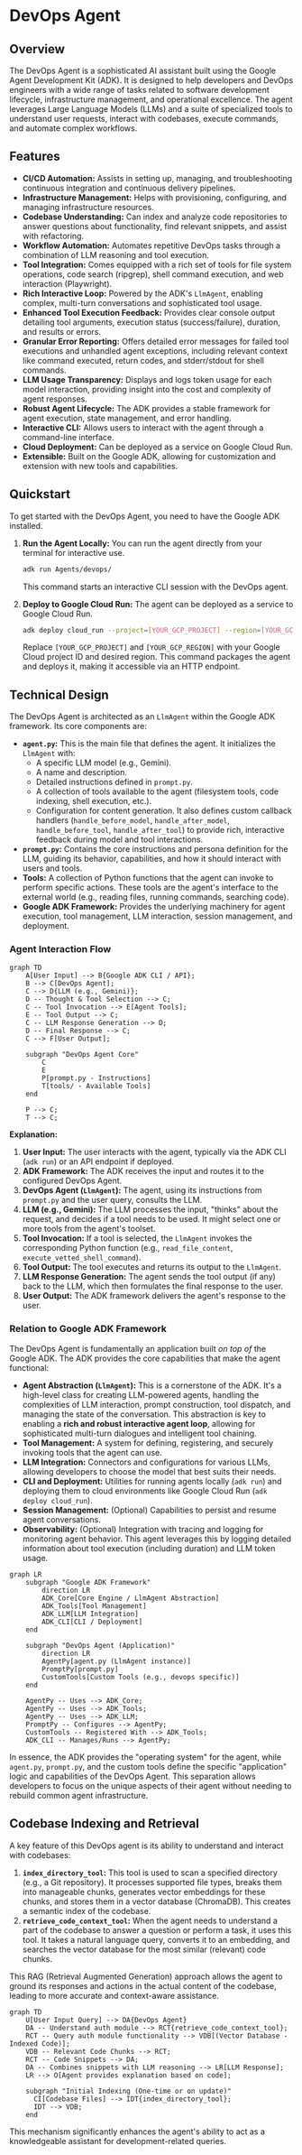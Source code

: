 # DevOps Agent

## Overview

The DevOps Agent is a sophisticated AI assistant built using the Google Agent Development Kit (ADK). It is designed to help developers and DevOps engineers with a wide range of tasks related to software development lifecycle, infrastructure management, and operational excellence. The agent leverages Large Language Models (LLMs) and a suite of specialized tools to understand user requests, interact with codebases, execute commands, and automate complex workflows.

## Features

*   **CI/CD Automation:** Assists in setting up, managing, and troubleshooting continuous integration and continuous delivery pipelines.
*   **Infrastructure Management:** Helps with provisioning, configuring, and managing infrastructure resources.
*   **Codebase Understanding:** Can index and analyze code repositories to answer questions about functionality, find relevant snippets, and assist with refactoring.
*   **Workflow Automation:** Automates repetitive DevOps tasks through a combination of LLM reasoning and tool execution.
*   **Tool Integration:** Comes equipped with a rich set of tools for file system operations, code search (ripgrep), shell command execution, and web interaction (Playwright).
*   **Rich Interactive Loop:** Powered by the ADK's `LlmAgent`, enabling complex, multi-turn conversations and sophisticated tool usage.
*   **Enhanced Tool Execution Feedback:** Provides clear console output detailing tool arguments, execution status (success/failure), duration, and results or errors.
*   **Granular Error Reporting:** Offers detailed error messages for failed tool executions and unhandled agent exceptions, including relevant context like command executed, return codes, and stderr/stdout for shell commands.
*   **LLM Usage Transparency:** Displays and logs token usage for each model interaction, providing insight into the cost and complexity of agent responses.
*   **Robust Agent Lifecycle:** The ADK provides a stable framework for agent execution, state management, and error handling.
*   **Interactive CLI:** Allows users to interact with the agent through a command-line interface.
*   **Cloud Deployment:** Can be deployed as a service on Google Cloud Run.
*   **Extensible:** Built on the Google ADK, allowing for customization and extension with new tools and capabilities.

## Quickstart

To get started with the DevOps Agent, you need to have the Google ADK installed.

1.  **Run the Agent Locally:**
    You can run the agent directly from your terminal for interactive use.

    ```bash
    adk run Agents/devops/
    ```
    This command starts an interactive CLI session with the DevOps agent.

2.  **Deploy to Google Cloud Run:**
    The agent can be deployed as a service to Google Cloud Run.

    ```bash
    adk deploy cloud_run --project=[YOUR_GCP_PROJECT] --region=[YOUR_GCP_REGION] Agents/devops/
    ```
    Replace `[YOUR_GCP_PROJECT]` and `[YOUR_GCP_REGION]` with your Google Cloud project ID and desired region. This command packages the agent and deploys it, making it accessible via an HTTP endpoint.

## Technical Design

The DevOps Agent is architected as an `LlmAgent` within the Google ADK framework. Its core components are:

*   **`agent.py`:** This is the main file that defines the agent. It initializes the `LlmAgent` with:
    *   A specific LLM model (e.g., Gemini).
    *   A name and description.
    *   Detailed instructions defined in `prompt.py`.
    *   A collection of tools available to the agent (filesystem tools, code indexing, shell execution, etc.).
    *   Configuration for content generation.
    It also defines custom callback handlers (`handle_before_model`, `handle_after_model`, `handle_before_tool`, `handle_after_tool`) to provide rich, interactive feedback during model and tool interactions.
*   **`prompt.py`:** Contains the core instructions and persona definition for the LLM, guiding its behavior, capabilities, and how it should interact with users and tools.
*   **Tools:** A collection of Python functions that the agent can invoke to perform specific actions. These tools are the agent's interface to the external world (e.g., reading files, running commands, searching code).
*   **Google ADK Framework:** Provides the underlying machinery for agent execution, tool management, LLM interaction, session management, and deployment.

### Agent Interaction Flow

```mermaid
graph TD
    A[User Input] --> B{Google ADK CLI / API};
    B --> C[DevOps Agent];
    C --> D{LLM (e.g., Gemini)};
    D -- Thought & Tool Selection --> C;
    C -- Tool Invocation --> E[Agent Tools];
    E -- Tool Output --> C;
    C -- LLM Response Generation --> D;
    D -- Final Response --> C;
    C --> F[User Output];

    subgraph "DevOps Agent Core"
        C
        E
        P[prompt.py - Instructions]
        T[tools/ - Available Tools]
    end

    P --> C;
    T --> C;
```

**Explanation:**

1.  **User Input:** The user interacts with the agent, typically via the ADK CLI (`adk run`) or an API endpoint if deployed.
2.  **ADK Framework:** The ADK receives the input and routes it to the configured DevOps Agent.
3.  **DevOps Agent (`LlmAgent`):** The agent, using its instructions from `prompt.py` and the user query, consults the LLM.
4.  **LLM (e.g., Gemini):** The LLM processes the input, "thinks" about the request, and decides if a tool needs to be used. It might select one or more tools from the agent's toolset.
5.  **Tool Invocation:** If a tool is selected, the `LlmAgent` invokes the corresponding Python function (e.g., `read_file_content`, `execute_vetted_shell_command`).
6.  **Tool Output:** The tool executes and returns its output to the `LlmAgent`.
7.  **LLM Response Generation:** The agent sends the tool output (if any) back to the LLM, which then formulates the final response to the user.
8.  **User Output:** The ADK framework delivers the agent's response to the user.

### Relation to Google ADK Framework

The DevOps Agent is fundamentally an application built *on top of* the Google ADK. The ADK provides the core capabilities that make the agent functional:

*   **Agent Abstraction (`LlmAgent`):** This is a cornerstone of the ADK. It's a high-level class for creating LLM-powered agents, handling the complexities of LLM interaction, prompt construction, tool dispatch, and managing the state of the conversation. This abstraction is key to enabling a **rich and robust interactive agent loop**, allowing for sophisticated multi-turn dialogues and intelligent tool chaining.
*   **Tool Management:** A system for defining, registering, and securely invoking tools that the agent can use.
*   **LLM Integration:** Connectors and configurations for various LLMs, allowing developers to choose the model that best suits their needs.
*   **CLI and Deployment:** Utilities for running agents locally (`adk run`) and deploying them to cloud environments like Google Cloud Run (`adk deploy cloud_run`).
*   **Session Management:** (Optional) Capabilities to persist and resume agent conversations.
*   **Observability:** (Optional) Integration with tracing and logging for monitoring agent behavior. This agent leverages this by logging detailed information about tool execution (including duration) and LLM token usage.

```mermaid
graph LR
    subgraph "Google ADK Framework"
        direction LR
        ADK_Core[Core Engine / LlmAgent Abstraction]
        ADK_Tools[Tool Management]
        ADK_LLM[LLM Integration]
        ADK_CLI[CLI / Deployment]
    end

    subgraph "DevOps Agent (Application)"
        direction LR
        AgentPy[agent.py (LlmAgent instance)]
        PromptPy[prompt.py]
        CustomTools[Custom Tools (e.g., devops specific)]
    end

    AgentPy -- Uses --> ADK_Core;
    AgentPy -- Uses --> ADK_Tools;
    AgentPy -- Uses --> ADK_LLM;
    PromptPy -- Configures --> AgentPy;
    CustomTools -- Registered With --> ADK_Tools;
    ADK_CLI -- Manages/Runs --> AgentPy;

```

In essence, the ADK provides the "operating system" for the agent, while `agent.py`, `prompt.py`, and the custom tools define the specific "application" logic and capabilities of the DevOps Agent. This separation allows developers to focus on the unique aspects of their agent without needing to rebuild common agent infrastructure.

## Codebase Indexing and Retrieval

A key feature of this DevOps agent is its ability to understand and interact with codebases:

1.  **`index_directory_tool`:** This tool is used to scan a specified directory (e.g., a Git repository). It processes supported file types, breaks them into manageable chunks, generates vector embeddings for these chunks, and stores them in a vector database (ChromaDB). This creates a semantic index of the codebase.
2.  **`retrieve_code_context_tool`:** When the agent needs to understand a part of the codebase to answer a question or perform a task, it uses this tool. It takes a natural language query, converts it to an embedding, and searches the vector database for the most similar (relevant) code chunks.

This RAG (Retrieval Augmented Generation) approach allows the agent to ground its responses and actions in the actual content of the codebase, leading to more accurate and context-aware assistance.

```mermaid
graph TD
    U[User Input Query] --> DA{DevOps Agent}
    DA -- Understand auth module --> RCT{retrieve_code_context_tool};
    RCT -- Query auth module functionality --> VDB[(Vector Database - Indexed Code)];
    VDB -- Relevant Code Chunks --> RCT;
    RCT -- Code Snippets --> DA;
    DA -- Combines snippets with LLM reasoning --> LR[LLM Response];
    LR --> O[Agent provides explanation based on code];

    subgraph "Initial Indexing (One-time or on update)"
      CI[Codebase Files] --> IDT{index_directory_tool};
      IDT --> VDB;
    end
```

This mechanism significantly enhances the agent's ability to act as a knowledgeable assistant for development-related queries.
